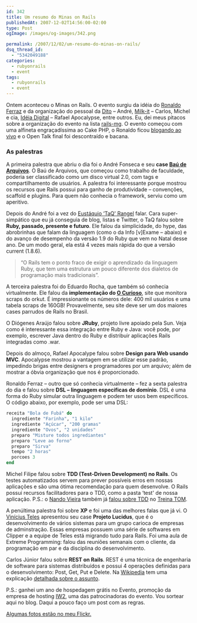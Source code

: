 ```yaml
---
id: 342
title: Um resumo do Minas on Rails
publishedAt: 2007-12-02T14:56:00-02:00
type: Post
ogImage: /images/og-images/342.png

permalink: /2007/12/02/um-resumo-do-minas-on-rails/
dsq_thread_id:
  - "5342049188"
categories:
  - rubyonrails
  - event
tags:
  - rubyonrails
  - event
---
```

Ontem aconteceu o Minas on Rails. O evento surgiu da idéia do [Ronaldo Ferraz](http://logbr.reflectivesurface.com/) e da organização do pessoal da [Dito](http://www.dito.com.br) – André, [Milk-it](http://www.milk-it.net/) – Carlos, Michel e cia, [Idéia Digital](http://www.ideiadigital.ppg.br/) – Rafael Apocalypse, entre outros. Eu, dei meus pitacos sobre a organização do evento na lista [rails-mg](http://groups.google.com.br/group/rails-mg?hl=pt-BR). O evento começou com uma alfineta engraçadíssima ao Cake PHP, o Ronaldo ficou [blogando ao vivo](http://logbr.reflectivesurface.com/2007/12/01/minas-on-rails-o-trem-esta-rolando/) e o Open Talk final foi descontraído e bacana.

### As palestras

A primeira palestra que abriu o dia foi o André Fonseca e seu **case [Baú de Arquivos](http://www.baudearquivos.com)**. O Baú de Arquivos, que começou como trabalho de faculdade, poderia ser classificado como um disco virtual 2.0, com tags e compartilhamento de usuários. A palestra foi interessante porque mostrou os recursos que Rails possui para ganho de produtividade – convenções, scaffold e plugins. Para quem não conhecia o framework, serviu como um aperitivo.

Depois do André foi a vez do [Eustáquio &#8216;TaQ' Rangel](http://www.eustaquiorangel.com/) falar. Cara super-simpático que eu já conseguia de blog, listas e Twitter, o TaQ falou sobre **Ruby, passado, presente e futuro**. Ele falou da simplicidade, do hype, das abrobrinhas que falam da linguagem (como o da Info [v]Exame – abaixo) e do avanço de desempenho da versão 1.9 do Ruby que vem no Natal desse ano. De um modo geral, ela está 4 vezes mais rápida do que a versão current (1.8.6).

> &#8220;O Rails tem o ponto fraco de exigir o aprendizado da linguagem Ruby, que tem uma estrutura um pouco diferente dos dialetos de programação mais tradicionais&#8221;.

A terceira palestra foi do Eduardo Rocha, que também só conhecia virtualmente. Ele falou da **implementação do [O Curioso](http://www.ocurioso.com)**, site que monitora scraps do orkut. É impressionante os números dele: 400 mil usuários e uma tabela scraps de 160GB! Provavelmente, seu site deve ser um dos maiores cases parrudos de Rails no Brasil.

O Diógenes Araújo falou sobre **JRuby**, projeto livre apoiado pela Sun. Veja como é interessante essa integração entre Ruby e Java: você pode, por exemplo, escrever Java dentro do Ruby e distribuir aplicações Rails integradas como .war.

Depois do almoço, Rafael Apocalype falou sobre **Design para Web usando MVC**. Apocalypse mostrou a vantagem em se utilizar esse padrão, impedindo brigas entre designers e programadores por um arquivo; além de mostrar a óbvia organização que nos é proporcionado.

Ronaldo Ferraz – outro que só conhecia virtualmente – fez a sexta palestra do dia e falou sobre **DSL – linguagem especificas de domínio**. DSL é uma forma do Ruby simular outra linguagem e podem ter usos bem específicos. O código abaixo, por exemplo, pode ser uma DSL:

```ruby
receita "Bola de Fubá" do
  ingrediente "Farinha", "1 kilo"
  ingrediente "Açúcar", "200 gramas"
  ingrediente "Ovos", "2 unidades"
  preparo "Misture todos ingrediantes"
  preparo "Leve ao forno"
  preparo "Sirva"
  tempo "2 horas"
  porcoes 3
end
```

Michel Filipe falou sobre **TDD (Test-Driven Development) no Rails**. Os testes automatizados servem para prever possíveis erros em nossas aplicações e são uma ótima recomendação para quem desenvolve. O Rails possui recursos facilitadores para o TDD, como a pasta &#8216;test' de nossa aplicação. P.S.: o [Nando Vieira](http://www.simplesideias.com.br/) também já [falou sobre TDD](http://www.treinatom.com.br/betaEventos/TestDriverDevelopmentNoRailsNandoVieira.rar) no [Treina TOM](http://www.treinatom.com.br/betaEventos).

A penúltima palestra foi sobre **XP** e foi uma das melhores falas que já vi. O [Vinícius Teles](http://www.improveit.com.br/vinicius) apresentou seu case **Projeto Lucidus**, que é o desenvolvimento de vários sistemas para um grupo carioca de empresas de adminstração. Essas empresas possuem uma série de softwares em Clipper e a equipe de Teles está migrando tudo para Rails. Foi uma aula de Extreme Programming: falou das reuniões semanais com o cliente, da programação em par e da disciplina do desenvolvimento.

Carlos Júnior falou sobre **REST on Rails**. REST é uma técnica de engenharia de software para sistemas distribuídos e possui 4 operações definidas para o desenvolvimento: Post, Get, Put e Delete. Na [Wikipedia](http://pt.wikipedia.org/) tem uma explicação [detalhada sobre o assunto](http://pt.wikipedia.org/wiki/REST).

P.S.: ganhei um ano de hospedagem grátis no Evento, promoção da empresa de hosting [IW2](http://www.iw2servers.com.br/), uma das patrocinadoras do evento. Vou sortear aqui no blog. Daqui a pouco faço um post com as regras.

[Algumas fotos estão no meu Flickr.](http://flickr.com/photos/leonardofaria/sets/72157603362887798/)
